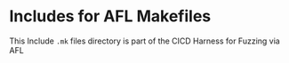 # Includes for AFL Makefiles

This Include `.mk` files directory is part of the CICD Harness for Fuzzing via AFL